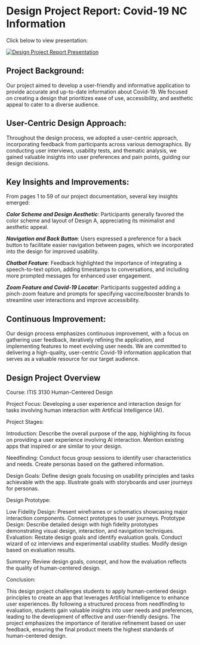 # Design Project Report: Covid-19 NC Information

Click below to view presentation:

[![Design Project Report Presentation](http://img.youtube.com/vi/CId3i3dQLZQ/0.jpg)](http://www.youtube.com/watch?v=CId3i3dQLZQ)

## Project Background:

Our project aimed to develop a user-friendly and informative application to provide accurate and up-to-date information about Covid-19. We focused on creating a design that prioritizes ease of use, accessibility, and aesthetic appeal to cater to a diverse audience.

## User-Centric Design Approach:

Throughout the design process, we adopted a user-centric approach, incorporating feedback from participants across various demographics. By conducting user interviews, usability tests, and thematic analysis, we gained valuable insights into user preferences and pain points, guiding our design decisions.

## Key Insights and Improvements:

From pages 1 to 59 of our project documentation, several key insights emerged:

**_Color Scheme and Design Aesthetic_**: Participants generally favored the color scheme and layout of Design A, appreciating its minimalist and aesthetic appeal.

**_Navigation and Back Button_**: Users expressed a preference for a back button to facilitate easier navigation between pages, which we incorporated into the design for improved usability.

**_Chatbot Feature_**: Feedback highlighted the importance of integrating a speech-to-text option, adding timestamps to conversations, and including more prompted messages for enhanced user engagement.

**_Zoom Feature and Covid-19 Locator_**: Participants suggested adding a pinch-zoom feature and prompts for specifying vaccine/booster brands to streamline user interactions and improve accessibility.

## Continuous Improvement:

Our design process emphasizes continuous improvement, with a focus on gathering user feedback, iteratively refining the application, and implementing features to meet evolving user needs. We are committed to delivering a high-quality, user-centric Covid-19 information application that serves as a valuable resource for our target audience.

## Design Project Overview

Course: ITIS 3130 Human-Centered Design

Project Focus: Developing a user experience and interaction design for tasks involving human interaction with Artificial Intelligence (AI).

Project Stages:

Introduction: Describe the overall purpose of the app, highlighting its focus on providing a user experience involving AI interaction. Mention existing apps that inspired or are similar to your design.

Needfinding: Conduct focus group sessions to identify user characteristics and needs. Create personas based on the gathered information.

Design Goals: Define design goals focusing on usability principles and tasks achievable with the app. Illustrate goals with storyboards and user journeys for personas.

Design Prototype:

Low Fidelity Design: Present wireframes or schematics showcasing major interaction components. Connect prototypes to user journeys.
Prototype Design: Describe detailed design with high fidelity prototypes demonstrating visual design, interaction, and navigation techniques.
Evaluation: Restate design goals and identify evaluation goals. Conduct wizard of oz interviews and experimental usability studies. Modify design based on evaluation results.

Summary: Review design goals, concept, and how the evaluation reflects the quality of human-centered design.

Conclusion:

This design project challenges students to apply human-centered design principles to create an app that leverages Artificial Intelligence to enhance user experiences. By following a structured process from needfinding to evaluation, students gain valuable insights into user needs and preferences, leading to the development of effective and user-friendly designs. The project emphasizes the importance of iterative refinement based on user feedback, ensuring the final product meets the highest standards of human-centered design.
